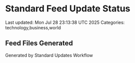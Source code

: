# Standard Feed Update Status
Last updated: Mon Jul 28 23:13:38 UTC 2025
Categories: technology,business,world

## Feed Files Generated

Generated by Standard Updates Workflow
